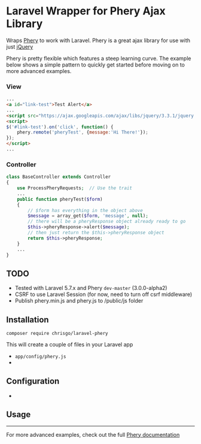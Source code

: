 # Laravel Wrapper for Phery Ajax Library

Wraps [Phery](https://github.com/pheryjs/phery) to work with Laravel.
Phery is a great ajax library for use with just [jQuery](https://jquery.com/)

Phery is pretty flexible which features a steep learning curve.  The example
below shows a simple pattern to quickly get started before moving on to more
advanced examples.

### View

```html
...
<a id="link-test">Test Alert</a>
...
<script src="https://ajax.googleapis.com/ajax/libs/jquery/3.3.1/jquery.min.js"></script>
<script>
$('#link-test').on('click', function() {
    phery.remote('pheryTest', {message:'Hi There!'});
});
</script>
...
```

### Controller

```php
class BaseController extends Controller
{
    use ProcessPheryRequests;  // Use the trait  
    ...
    public function pheryTest($form)
    {
        // $form has everything in the object above
        $message = array_get($form, 'message', null);
        // there will be a pheryResponse object already ready to go
        $this->pheryResponse->alert($message);
        // then just return the $this->pheryResponse object
        return $this->pheryResponse;
    }
    ...
}
```

## TODO

* Tested with Laravel 5.7.x and Phery `dev-master` (3.0.0-alpha2)
* CSRF to use Laravel Session (for now, need to turn off csrf middleware)
* Publish phery.min.js and phery.js to /public/js folder

## Installation

`composer require chrisgo/laravel-phery`

This will create a couple of files in your Laravel app

* `app/config/phery.js`
*


## Configuration

*


## Usage



---

For more advanced examples, check out the full
[Phery documentation](http://phery-php-ajax.net/)
